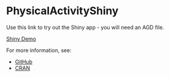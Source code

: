 # PhysicalActivityShiny

Use this link to try out the Shiny app - you will need an AGD file.

[Shiny Demo](https://statcomp2.vanderbilt.edu/beckca/agd/)

For more information, see:

* [GitHub](https://github.com/couthcommander/PhysicalActivity)
* [CRAN](https://cran.r-project.org/package=PhysicalActivity)
